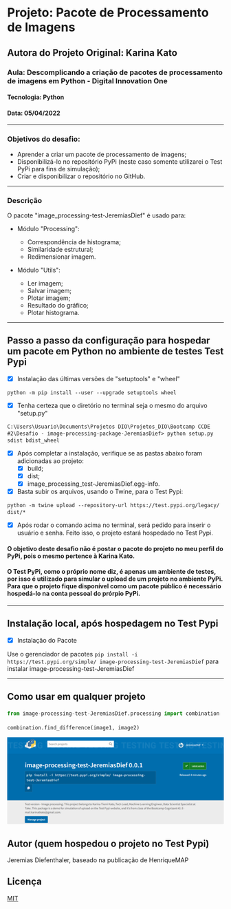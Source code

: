 # Projeto: Pacote de Processamento de Imagens
## Autora do Projeto Original: Karina Kato
### Aula: Descomplicando a criação de pacotes de processamento de imagens em Python - Digital Innovation One
#### Tecnologia: Python
#### Data: 05/04/2022
-----------------------------------------
### Objetivos do desafio:
- Aprender a criar um pacote de processamento de imagens;
- Disponibilizá-lo no repositório PyPi (neste caso somente utilizarei o Test PyPi para fins de simulação);
- Criar e disponibilizar o repositório no GitHub.
-----------------------------------------
### Descrição
O pacote "image_processing-test-JeremiasDief" é usado para:

- Módulo "Processing":
  - Correspondência de histograma;
  - Similaridade estrutural;
  - Redimensionar imagem.

- Módulo "Utils":
  - Ler imagem;
  - Salvar imagem;
  - Plotar imagem;
  - Resultado do gráfico;
  - Plotar histograma.
---------------------------------------------
## Passo a passo da configuração para hospedar um pacote em Python no ambiente de testes Test Pypi

- [x] Instalação das últimas versões de "setuptools" e "wheel"

```
python -m pip install --user --upgrade setuptools wheel
```
- [x] Tenha certeza que o diretório no terminal seja o mesmo do arquivo "setup.py"

```
C:\Users\Usuario\Documents\Projetos DIO\Projetos_DIO\Bootcamp CCDE #2\Desafio - image-processing-package-JeremiasDief> python setup.py sdist bdist_wheel
```

- [x] Após completar a instalação, verifique se as pastas abaixo foram adicionadas ao projeto:
  - [x] build;
  - [x] dist;
  - [x] image_processing_test-JeremiasDief.egg-info.

- [x] Basta subir os arquivos, usando o Twine, para o Test Pypi:

```
python -m twine upload --repository-url https://test.pypi.org/legacy/ dist/*
```

- [x] Após rodar o comando acima no terminal, será pedido para inserir o usuário e senha. Feito isso, o projeto estará hospedado no Test Pypi.

#### O objetivo deste desafio não é postar o pacote do projeto no meu perfil do PyPi, pois o mesmo pertence à Karina Kato.
#### O Test PyPi, como o próprio nome diz, é apenas um ambiente de testes, por isso é utilizado para simular o upload de um projeto no ambiente PyPi. Para que o projeto fique disponível como um pacote público é necessário hospedá-lo na conta pessoal do prórpio PyPi.
----------------------------------------------------
## Instalação local, após hospedagem no Test Pypi

- [x] Instalação do Pacote

Use o gerenciador de pacotes ```pip install -i https://test.pypi.org/simple/ image-processing-test-JeremiasDief``` para instalar image-processing-test-JeremiasDief

-------------------------------------------------
## Como usar em qualquer projeto

```python
from image-processing-test-JeremiasDief.processing import combination

combination.find_difference(image1, image2)
```
<img width="auto" src="https://github.com/JeremiasDief/Projetos_DIO/blob/main/Bootcamp%20CCDE%20%232/Desafio%20-%20image-processing-package/image-processing-test-JeremiasDief.png">

## Autor (quem hospedou o projeto no Test Pypi)
Jeremias Diefenthaler, baseado na publicação de HenriqueMAP

## Licença
[MIT](https://choosealicense.com/licenses/mit/)
